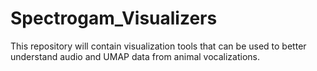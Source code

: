 # Spectrogam_Visualizers

This repository will contain visualization tools that can be used to better understand audio and UMAP data from animal vocalizations. 
